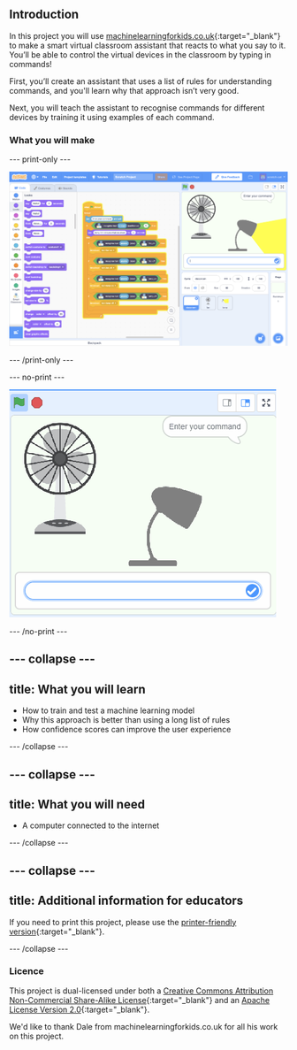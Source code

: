 ## Introduction

In this project you will use [machinelearningforkids.co.uk](https://machinelearningforkids.co.uk){:target="_blank"} to make a smart virtual classroom assistant that reacts to what you say to it. You’ll be able to control the virtual devices in the classroom by typing in commands!

First, you’ll create an assistant that uses a list of rules for understanding commands, and you'll learn why that approach isn’t very good.

Next, you will teach the assistant to recognise commands for different devices by training it using examples of each command.

### What you will make

\--- print-only \---

![Complete project](images/what-you-will-make.png)

\--- /print-only \---

\--- no-print \---

![Complete project GIF](images/smart-classroom.gif)

\--- /no-print \---

\--- collapse \---
---
title: What you will learn
---

+ How to train and test a machine learning model
+ Why this approach is better than using a long list of rules
+ How confidence scores can improve the user experience

\--- /collapse \---

\--- collapse \---
---
title: What you will need
---

+ A computer connected to the internet

\--- /collapse \---

\--- collapse \---
---
title: Additional information for educators
---

If you need to print this project, please use the [printer-friendly version](https://projects.raspberrypi.org/en/projects/smart-classroom/print){:target="_blank"}.

\--- /collapse \---

### Licence

This project is dual-licensed under both a [Creative Commons Attribution Non-Commercial Share-Alike License](http://creativecommons.org/licenses/by-nc-sa/4.0/){:target="_blank"} and an [Apache License Version 2.0](http://www.apache.org/licenses/LICENSE-2.0){:target="_blank"}.

We'd like to thank Dale from machinelearningforkids.co.uk for all his work on this project.
